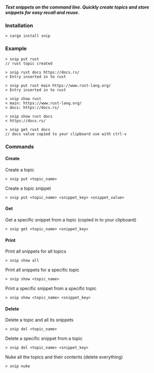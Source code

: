 ##### Text snippets on the command line. Quickly create topics and store snippets for easy recall and reuse.

### Installation
```
> cargo install snip
``` 

### Example
```
> snip put rust
// rust topic created

> snip rust docs https://docs.rs/
< Entry inserted in to rust

> snip put rust main https://www.rust-lang.org/
< Entry inserted in to rust

> snip show rust
< main: https://www.rust-lang.org/
< docs: https://docs.rs/

> snip show rust docs
< https://docs.rs/

> snip get rust docs
// docs value copied to your clipboard use with ctrl-v
```

### Commands
#### Create
Create a topic
```
> snip put <topic_name>
```

Create a topic snippet
```
> snip put <topic_name> <snippet_key> <snippet_value>
```

#### Get
Get a specific snippet from a topic (copied in to your clipboard)
```
> snip get <topic_name> <snippet_key>
```

#### Print
Print all snippets for all topics
```
> snip show all
```

Print all snippets for a specific topic
```
> snip show <topic_name>
```

Print a specific snippet from a specific topic
```
> snip show <topic_name> <snippet_key>
```

#### Delete
Delete a topic and all its snippets
```
> snip del <topic_name>
```

Delete a specific snippet from a topic
```
> snip del <topic_name> <snippet_key>
```

Nuke all the topics and their contents (delete everything)
```
> snip nuke
```
